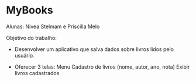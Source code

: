 # MyBooks

Alunas: Nivea Stelmam e Priscilla Melo

Objetivo do trabalho:

- Desenvolver um aplicativo que salva dados sobre livros lidos pelo 
usuário.

- Oferecer 3 telas:
    Menu
    Cadastro de livros (nome, autor, ano, nota)
    Exibir livros cadastrados
